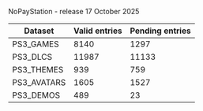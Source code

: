 NoPayStation - release 17 October 2025

|  Dataset  |Valid entries|Pending entries|
|-----------|-------------|---------------|
| PS3_GAMES |     8140    |      1297     |
|  PS3_DLCS |    11987    |     11133     |
| PS3_THEMES|     939     |      759      |
|PS3_AVATARS|     1605    |      1527     |
| PS3_DEMOS |     489     |       23      |